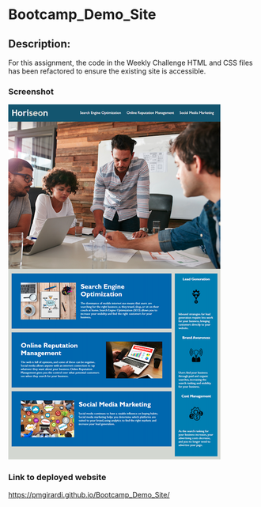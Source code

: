 # Bootcamp_Demo_Site

## Description:

For this assignment, the code in the Weekly Challenge HTML and CSS files has been refactored to ensure the existing site is accessible. 

### Screenshot

![Deployed Website](images/screen-shot.jpg)

### Link to deployed website

https://pmgirardi.github.io/Bootcamp_Demo_Site/
